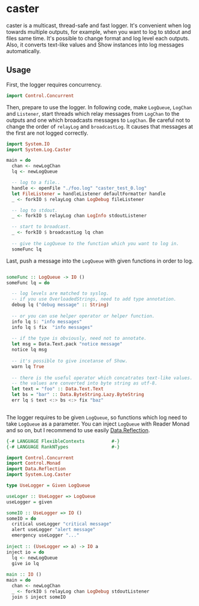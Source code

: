 # caster
caster is a multicast, thread-safe and fast logger.
It's convenient when log towards multiple outputs, 
for example, when you want to log to stdout and files same time.
It's possible to change format and log level each outputs.
Also, it converts text-like values and Show instances into log messages automatically.

## Usage

First, the logger requires concurrency.

```haskell
import Control.Concurrent
```

Then, prepare to use the logger. 
In following code, make `LogQueue`, `LogChan` and `Listener`,
start threads which relay messages from `LogChan` to the outputs 
and one which broadcasts messages to `LogChan`.
Be careful not to change the order of `relayLog` and `broadcastLog`.
It causes that messages at the first are not logged correctly.

```haskell
import System.IO
import System.Log.Caster

main = do
  chan <- newLogChan
  lq <- newLogQueue

  -- log to a file..
  handle <- openFile "./foo.log" "caster_test_0.log"
  let FileListener = handleListener defaultFormatter handle
  _ <- forkIO $ relayLog chan LogDebug fileListener

  -- log to stdout.
  _ <- forkIO $ relayLog chan LogInfo stdoutListener

  -- start to broadcast.
  _ <- forkIO $ broadcastLog lq chan
  
  -- give the LogQueue to the function which you want to log in.
  someFunc lq

```

Last, push a message into the `LogQueue` with given functions in order to log.

``` haskell

someFunc :: LogQueue -> IO ()
someFunc lq = do

  -- log levels are matched to syslog.
  -- if you use OverloadedStrings, need to add type annotation.
  debug lq ("debug message" :: String)
  
  -- or you can use helper operator or helper function.
  info lq $: "info messages"
  info lq $ fix  "info messages"
  
  -- if the type is obviously, need not to annotate.
  let msg = Data.Text.pack "notice message"
  notice lq msg
  
  -- it's possible to give incetanse of Show.
  warn lq True
  
  -- there is the useful operator which concatrates text-like values.
  -- the values are converted into byte string as utf-8.
  let text = "foo" :: Data.Text.Text
  let bs = "bar" :: Data.ByteString.Lazy.ByteString
  err lq $ text <:> bs <:> fix "baz"
  
```

The logger requires to be given `LogQueue`, 
so functions which log need to take `LogQueue` as a parameter. 
You can inject `LogQueue` with Reader Monad and so on, 
but I recommend to use easily [Data\.Reflection](https://hackage.haskell.org/package/reflection).


```haskell
{-# LANGUAGE FlexibleContexts          #-}
{-# LANGUAGE RankNTypes                #-}

import Control.Concurrent
import Control.Monad
import Data.Reflection
import System.Log.Caster

type UseLogger = Given LogQueue

useLoger :: UseLogger => LogQueue
useLogger = given

someIO :: UseLogger => IO ()
someIO = do
  critical useLogger "critical message"
  alert useLogger "alert message"
  emergency useLogger "..."
  
inject :: (UseLogger => a) -> IO a
inject io = do
  lq <- newLogQueue
  give io lq
  
main :: IO ()
main = do
  chan <- newLogChan
  _ <- forkIO $ relayLog chan LogDebug stdoutListener
  join $ inject someIO
  
```
